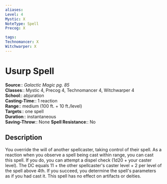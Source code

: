 ```yaml
---
aliases: 
Level: 4
Mystic: X
NoteType: Spell
Precog: X

tags: 
Technomancer: X
Witchwarper: X
---
```


# Usurp Spell

**Source**:: _Galactic Magic pg. 85_  
**Classes**:: Mystic 4, Precog 4, Technomancer 4, Witchwarper 4  
**School**:: abjuration  
**Casting-Time**:: 1 reaction  
**Range**:: medium (100 ft. + 10 ft./level)  
**Targets**:: one spell  
**Duration**:: instantaneous  
**Saving-Throw**:: None
**Spell Resistance**:: No

## Description

You override the will of another spellcaster, taking control of their spell. As a reaction when you observe a spell being cast within range, you can cast this spell. If you do, you can attempt a dispel check (1d20 + your caster level). The DC equals 11 + the other spellcaster's caster level + 2 per level of the spell above 4th. If you succeed, you determine the spell's parameters as if you had cast it. This spell has no effect on artifacts or deities.
